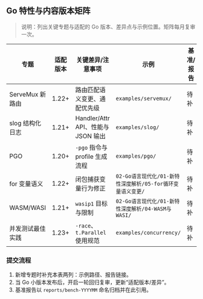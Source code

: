 ﻿
## Go 特性与内容版本矩阵

> 说明：列出关键专题与适配的 Go 版本、差异点与示例位置。矩阵每月复审一次。

| 专题 | 适配版本 | 关键差异/注意事项 | 示例 | 基准/报告 |
|---|---|---|---|---|
| ServeMux 新路由 | 1.22+ | 路由匹配语义变更、通配优先级 | `examples/servemux/` | 待补 |
| slog 结构化日志 | 1.21+ | Handler/Attr API、性能与 JSON 输出 | `examples/slog/` | 待补 |
| PGO | 1.20+ | `-pgo` 指令与 profile 生成流程 | `examples/pgo/` | 待补 |
| for 变量语义 | 1.22+ | 闭包捕获变量行为修正 | `02-Go语言现代化/01-新特性深度解析/05-for循环变量语义变更/` | 待补 |
| WASM/WASI | 1.21+ | `wasip1` 目标与限制 | `02-Go语言现代化/01-新特性深度解析/04-WASM与WASI/` | 待补 |
| 并发测试最佳实践 | 1.23+ | `-race`、`t.Parallel` 使用规范 | `examples/concurrency/` | 待补 |

### 提交流程

1. 新增专题时补充本表两列：示例路径、报告链接。
2. 当 Go 小版本发布后，开启一轮回归复审，更新“适配版本/差异”。
3. 基准报告以 `reports/bench-YYYYMM` 命名归档并在此引用。

